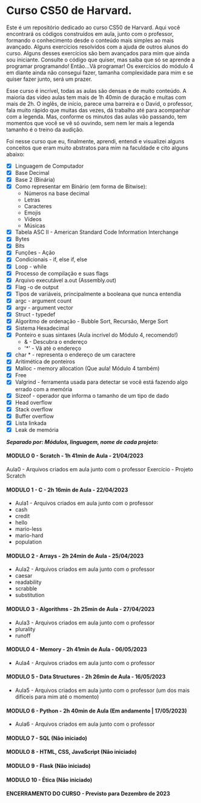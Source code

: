 # Curso CS50 de Harvard.

Este é um repositório dedicado ao curso CS50 de Harvard. Aqui você encontrará os códigos construídos em aula, junto com o professor, formando o conhecimento desde o conteúdo mais simples ao mais avançado. Alguns exercícios resolvidos com a ajuda de outros alunos do curso. Alguns desses exercícios são bem avançados para mim que ainda sou iniciante. Consulte o código que quiser, mas saiba que só se aprende a programar programando! Então...Vá programar! Os exercícios do módulo 4 em diante ainda não consegui fazer, tamanha complexidade para mim e se quiser fazer junto, será um prazer.

Esse curso é incrível, todas as aulas são densas e de muito conteúdo. A maioria das vídeo aulas tem mais de 1h 40min de duração e muitas com mais de 2h. O inglês, de início, parece uma barreira e o David, o professor, fala muito rápido que muitas das vezes, dá trabalho até para acompanhar com a legenda. Mas, conforme os minutos das aulas vão passando, tem momentos que você se vê só ouvindo, sem nem ler mais a legenda tamanho é o treino da audição.

Foi nesse curso que eu, finalmente, aprendi, entendi e visualizei alguns conceitos que eram muito abstratos para mim na faculdade e cito alguns abaixo:

- [x] Linguagem de Computador
- [x] Base Decimal
- [x] Base 2 (Binária)
- [x] Como representar em Binário (em forma de Bitwise):
    * Números na base decimal
    * Letras
    * Caracteres
    * Emojis
    * Vídeos
    * Músicas
- [x] Tabela ASC II - American Standard Code Information Interchange
- [x] Bytes
- [x] Bits
- [x] Funções - Ação
- [x] Condicionais - if, else if, else
- [x] Loop - while
- [x] Processo de compilação e suas flags
- [x] Arquivo executável a.out (Assembly.out)
- [x] Flag -o de output
- [x] Tipos de variáveis, principalmente a booleana que nunca entendia
- [x] argc - argument count
- [x] argv - argument vector
- [x] Struct - typedef
- [x] Algoritmo de ordenação - Bubble Sort, Recursão, Merge Sort
- [x] Sistema Hexadecimal
- [x] Ponteiro e suas sintaxes (Aula incrível do Módulo 4, recomendo!)
    * & - Descubra o endereço
    * '*' - Vá até o endereço
- [x] char * - representa o endereço de um caractere
- [x] Aritimética de ponteiros
- [x] Malloc - memory allocation (Que aula! Módulo 4 também)
- [x] Free
- [x] Valgrind - ferramenta usada para detectar se você está fazendo algo errado com a memória
- [x] Sizeof - operador que informa o tamanho de um tipo de dado
- [x] Head overflow
- [x] Stack overflow
- [x] Buffer overflow
- [x] Lista linkada
- [x] Leak de memória

 _**Separado por: Módulos, linguagem, nome de cada projeto:**_

 #### MODULO 0 - Scratch - 1h 41min de Aula - 21/04/2023
 
 Aula0 - Arquivos criados em aula junto com o professor
 Exercício - Projeto Scratch
 
 #### MODULO 1 - C - 2h 16min de Aula - 22/04/2023

 * Aula1 - Arquivos criados em aula junto com o professor
 * cash
 * credit
 * hello
 * mario-less
 * mario-hard
 * population
 
 #### MODULO 2 - Arrays - 2h 24min de Aula - 25/04/2023

 * Aula2 - Arquivos criados em aula junto com o professor
 * caesar
 * readability
 * scrabble
 * substitution
 
 #### MODULO 3 - Algorithms - 2h 25min de Aula - 27/04/2023

 * Aula3 - Arquivos criados em aula junto com o professor
 * plurality
 * runoff
 
 #### MODULO 4 - Memory - 2h 41min de Aula - 06/05/2023

 * Aula4 - Arquivos criados em aula junto com o professor
 
 #### MODULO 5 - Data Structures - 2h 26min de Aula - 16/05/2023

 * Aula5 - Arquivos criados em aula junto com o professor (um dos mais difíceis para mim até o momento)
 
 #### MODULO 6 - Python - 2h 40min de Aula (Em andamento | 17/05/2023)

 * Aula6 - Arquivos criados em aula junto com o professor
 
 #### MODULO 7 - SQL (Não iniciado)
 
 #### MODULO 8 - HTML, CSS, JavaScript (Não iniciado)
 
 #### MODULO 9 - Flask (Não iniciado)
 
 #### MODULO 10 - Ética (Não iniciado)
 
 #### ENCERRAMENTO DO CURSO - Previsto para Dezembro de 2023

